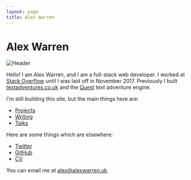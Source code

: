 ```yaml
---
layout: page
title: Alex Warren
---
```


# Alex Warren

![Header](header.jpg)

Hello! I am Alex Warren, and I am a full-stack web developer. I worked at [Stack Overflow](https://stackoverflow.com) until I was laid off in November 2017. Previously I built [textadventures.co.uk](http://textadventures.co.uk) and the [Quest](https://github.com/textadventures/quest) text adventure engine.

I'm still building this site, but the main things here are:

- [Projects](/projects)
- [Writing](/writing)
- [Talks](/talks)

Here are some things which are elsewhere:

- [Twitter](https://twitter.com/alexwarren)
- [GitHub](https://github.com/alexwarren)
- [CV](http://stackoverflow.com/story/alexwarren)

You can email me at <alex@alexwarren.uk>.